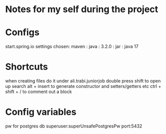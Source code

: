# Notes for my self during the project

# Configs

start.spring.io settings chosen: 
    maven : java : 3.2.0 : jar : java 17

# Shortcuts
when creating files do it under ali.trabi.juniorjob
double press shift to open up search
alt + insert to generate constructor and setters/getters etc
ctrl + shift + / to comment out a block

# Config variables
pw for postgres db superuser:superUnsafePostgresPw
port:5432

